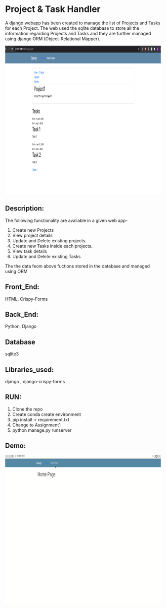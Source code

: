 # Project & Task Handler    
A django webapp has been created to manage the list of Projects and Tasks for each Project. The web used the sqlite database to store all the information regarding Projects and Tasks and they are further managed using django ORM (Object-Relational Mapper). 

<img src="asserts/view.png" width="900" height="480" />

## Description: 
The following functionality are avaliable in a given web app- 
1. Create new Projects
2. View project details
3. Update and Delete existing projects.
4. Create new Tasks inside each projects.
5. View task details
6. Update and Delete existing Tasks

The the data feom above fuctions stored in the database and managed using ORM

## Front_End: 
HTML, Crispy-Forms

## Back_End: 
Python, Django 

## Database 
sqlite3

## Libraries_used: 
django , django-crispy-forms 

## RUN: 

1. Clone the repo
2. Create conda create environment
3. pip install -r requirement.txt
4. Change to Assignment1
5. python manage.py runserver


## Demo:  

<img src="asserts/django_demo.gif" width="900" height="480" />

